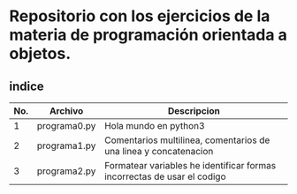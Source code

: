 # Repositorio con los ejercicios de la materia de programación orientada a objetos.

## indice 

|No.|Archivo|Descripcion|
|--|--|--|
|1|programa0.py|Hola mundo en python3|
|2|programa1.py|Comentarios multilinea, comentarios de una linea y concatenacion|
|3|programa2.py|Formatear variables he identificar formas incorrectas de usar el codigo|
